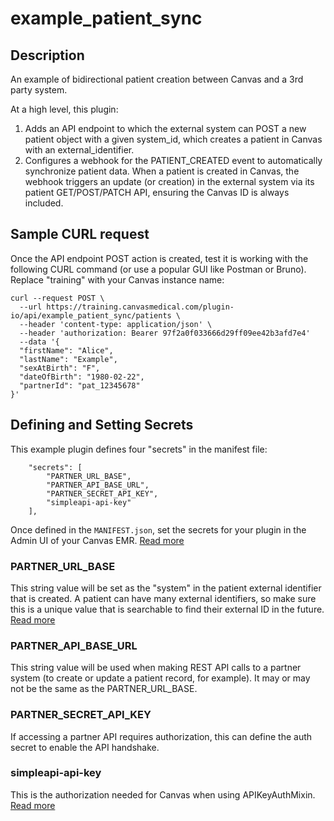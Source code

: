 example_patient_sync
==========================

## Description

An example of bidirectional patient creation between Canvas and a 3rd party system.

At a high level, this plugin:
1. Adds an API endpoint to which the external system can POST a new patient object with a given system_id, which creates a patient in Canvas with an external_identifier.
2. Configures a webhook for the PATIENT_CREATED event to automatically synchronize patient data. When a patient is created in Canvas, the webhook triggers an update (or creation) in the external system via its patient GET/POST/PATCH API, ensuring the Canvas ID is always included.

## Sample CURL request

Once the API endpoint POST action is created, test it is working with the following CURL command (or use a popular GUI like Postman or Bruno). Replace "training" with your Canvas instance name:

```
curl --request POST \
  --url https://training.canvasmedical.com/plugin-io/api/example_patient_sync/patients \
  --header 'content-type: application/json' \
  --header 'authorization: Bearer 97f2a0f033666d29ff09ee42b3afd7e4'
  --data '{
  "firstName": "Alice",
  "lastName": "Example",
  "sexAtBirth": "F",
  "dateOfBirth": "1980-02-22",
  "partnerId": "pat_12345678"
}'
```

## Defining and Setting Secrets

This example plugin defines four "secrets" in the manifest file:

```
    "secrets": [
        "PARTNER_URL_BASE",
        "PARTNER_API_BASE_URL",
        "PARTNER_SECRET_API_KEY",
        "simpleapi-api-key"
    ],
```
Once defined in the `MANIFEST.json`, set the secrets for your plugin in the Admin UI of your Canvas EMR. [Read more](https://docs.canvasmedical.com/sdk/secrets/)

### PARTNER_URL_BASE
This string value will be set as the "system" in the patient external identifier that is created. A patient can have many external identifiers, so make sure this is a unique value that is searchable to find their external ID in the future. [Read more](https://docs.canvasmedical.com/sdk/effect-create-patient-external-identifier/)

### PARTNER_API_BASE_URL
This string value will be used when making REST API calls to a partner system (to create or update a patient record, for example). It may or may not be the same as the PARTNER_URL_BASE.

### PARTNER_SECRET_API_KEY
If accessing a partner API requires authorization, this can define the auth secret to enable the API handshake.

### simpleapi-api-key
This is the authorization needed for Canvas when using APIKeyAuthMixin. [Read more](https://docs.canvasmedical.com/sdk/handlers-simple-api-http/#session)

